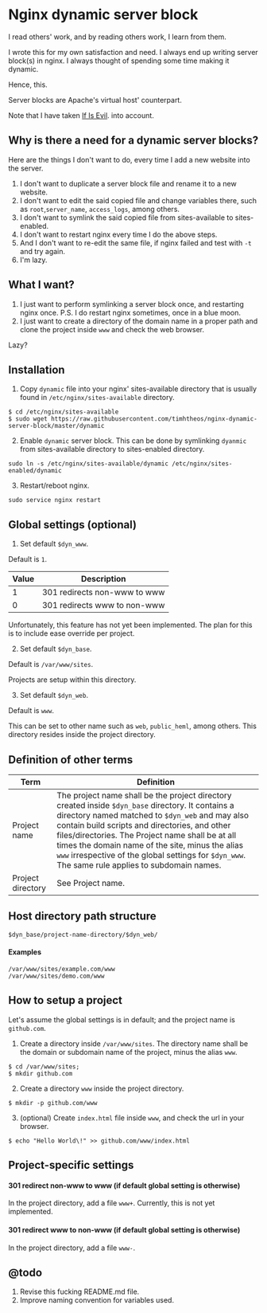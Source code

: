 # Nginx dynamic server block

I read others' work, and by reading others work, I learn from them.

I wrote this for my own satisfaction and need.  I always end up writing server
block(s) in nginx. I always thought of spending some time making it dynamic.

Hence, this.

Server blocks are Apache's virtual host' counterpart.

Note that I have taken
[If Is Evil](https://www.nginx.com/resources/wiki/start/topics/depth/ifisevil/).
into account.

## Why is there a need for a dynamic server blocks?

Here are the things I don't want to do, every time I add a new website into the
server.

1. I don't want to duplicate a server block file and rename it to a new website.
2. I don't want to edit the said copied file and change variables there, such as
`root`,`server_name`, `access_logs`, among others.
3. I don't want to symlink the said copied file from sites-available to
sites-enabled.
4. I don't want to restart nginx every time I do the above steps.
5. And I don't want to re-edit the same file, if nginx failed and test with `-t`
and try again.
6. I'm lazy.

## What I want?

1. I just want to perform symlinking a server block once, and restarting nginx
once. P.S. I do restart nginx sometimes, once in a blue moon.
2. I just want to create a directory of the domain name in a proper path and
clone the project inside `www` and check the web browser.

Lazy?

## Installation

1. Copy `dynamic` file into your nginx' sites-available directory that is usually
found in `/etc/nginx/sites-available` directory.

  ```
  $ cd /etc/nginx/sites-available
  $ sudo wget https://raw.githubusercontent.com/timhtheos/nginx-dynamic-server-block/master/dynamic
  ```

2. Enable `dynamic` server block. This can be done by symlinking `dyanmic` from
sites-available directory to sites-enabled directory.

  ```
  sudo ln -s /etc/nginx/sites-available/dynamic /etc/nginx/sites-enabled/dynamic
  ```

3. Restart/reboot nginx.

  ```
  sudo service nginx restart
  ```

## Global settings (optional)

1. Set default `$dyn_www`.

  Default is `1`.

  | Value | Description                  |
  |-------|------------------------------|
  | 1     | 301 redirects non-www to www |
  | 0     | 301 redirects www to non-www |

  Unfortunately, this feature has not yet been implemented.  The plan for this is
  to include ease override per project.

2. Set default `$dyn_base`.

  Default is `/var/www/sites`.

  Projects are setup within this directory.

3. Set default `$dyn_web`.

  Default is `www`.

  This can be set to other name such as `web`, `public_heml`, among others. This
  directory resides inside the project directory.

## Definition of other terms

| Term | Definition |
|---|---|
| Project name | The project name shall be the project directory created inside `$dyn_base` directory. It contains a directory named matched to `$dyn_web` and may also contain build scripts and directories, and other files/directories. The Project name shall be at all times the domain name of the site, minus the alias `www` irrespective of the global settings for `$dyn_www`.  The same rule applies to subdomain names. |
| Project directory | See Project name. |

## Host directory path structure

```
$dyn_base/project-name-directory/$dyn_web/
```

#### Examples

```
/var/www/sites/example.com/www
/var/www/sites/demo.com/www
```

## How to setup a project

Let's assume the global settings is in default; and the project name is
`github.com`.

1. Create a directory inside `/var/www/sites`. The directory name shall be the
domain or subdomain name of the project, minus the alias `www`.

  ```
  $ cd /var/www/sites;
  $ mkdir github.com
  ```

2. Create a directory `www` inside the project directory.

  ```
  $ mkdir -p github.com/www
  ```

3. (optional) Create `index.html` file inside `www`, and check the url in your
browser.

  ```
  $ echo "Hello World\!" >> github.com/www/index.html
  ```

## Project-specific settings

#### 301 redirect non-www to www (if default global setting is otherwise)

  In the project directory, add a file `www+`.  Currently, this is not yet
  implemented.

#### 301 redirect www to non-www (if default global setting is otherwise)

  In the project directory, add a file `www-`.

## @todo

1. Revise this fucking README.md file.
2. Improve naming convention for variables used.
